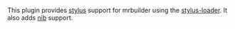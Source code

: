 This plugin provides [stylus](http://stylus-lang.com/) support for mrbuilder
using the [stylus-loader](https://github.com/shama/stylus-loader).  It also
adds [nib](https://tj.github.io/nib/) support.
